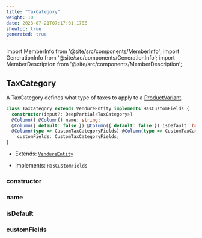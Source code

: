 ```yaml
---
title: "TaxCategory"
weight: 10
date: 2023-07-21T07:17:01.178Z
showtoc: true
generated: true
---
```

<!-- This file was generated from the Vendure source. Do not modify. Instead, re-run the "docs:build" script -->
import MemberInfo from '@site/src/components/MemberInfo';
import GenerationInfo from '@site/src/components/GenerationInfo';
import MemberDescription from '@site/src/components/MemberDescription';


## TaxCategory

<GenerationInfo sourceFile="packages/core/src/entity/tax-category/tax-category.entity.ts" sourceLine="14" packageName="@vendure/core" />

A TaxCategory defines what type of taxes to apply to a <a href='/docs/reference/typescript-api/entities/product-variant#productvariant'>ProductVariant</a>.

```ts title="Signature"
class TaxCategory extends VendureEntity implements HasCustomFields {
  constructor(input?: DeepPartial<TaxCategory>)
  @Column() @Column() name: string;
  @Column({ default: false }) @Column({ default: false }) isDefault: boolean;
  @Column(type => CustomTaxCategoryFields) @Column(type => CustomTaxCategoryFields)
    customFields: CustomTaxCategoryFields;
}
```
* Extends: <code><a href='/docs/reference/typescript-api/entities/vendure-entity#vendureentity'>VendureEntity</a></code>


* Implements: <code>HasCustomFields</code>



<div className="members-wrapper">

### constructor

<MemberInfo kind="method" type="(input?: DeepPartial&#60;<a href='/docs/reference/typescript-api/entities/tax-category#taxcategory'>TaxCategory</a>&#62;) => TaxCategory"   />


### name

<MemberInfo kind="property" type="string"   />


### isDefault

<MemberInfo kind="property" type="boolean"   />


### customFields

<MemberInfo kind="property" type="CustomTaxCategoryFields"   />




</div>
